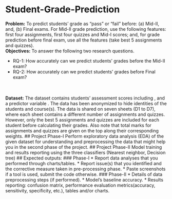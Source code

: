 # Student-Grade-Prediction
<b>Problem:</b> To predict students’ grade as “pass” or “fail” before: (a) Mid-II, and, (b) Final exams. 
For Mid-II grade prediction, use the following features: first four assignments, first four quizzes 
and Mid-I scores; and, for grade prediction before final exam, use all the features (take best 5 
assignments and quizzes).<br>
<b>Objectives:</b> To answer the following two research questions.
* RQ-1: How accurately can we predict students’ grades before the Mid-II exam?
* RQ-2: How accurately can we predict students’ grades before Final exam?
<br>
<br>
<b>Dataset:</b> The dataset contains students’ assessment scores including <Assignments, Quizzes, Mid-I, Mid-II>, and a predictor variable <Grade>. The data has been anonymized to hide identities of 
the students and course(s). The data is shared on seven sheets (D1 to D7), where each sheet 
contains a different number of assignments and quizzes. However, only the best 5 assignments and 
quizzes are included for each student before calculating their grades. Also note that total marks for 
assignments and quizzes are given on the top along their corresponding weights.
## Project Phase-I
Perform exploratory data analysis (EDA) of the given dataset for 
understanding and preprocessing the data that might help you in the second 
phase of the project.
## Project Phase-II
Model training and results reporting using the three classifiers (Nearest
neighbor, Decision tree)
## Expected outputs:
### Phase-I
* Report data analyses that you performed through charts/tables.
* Report issue(s) that you identified and the corrective measure taken in pre-processing phase.
* Paste screenshots if a tool is used, submit the code otherwise.
### Phase-II
* Details of data preprocessing steps (if performed).
* Model’s baseline accuracy.
* Results reporting: confusion matrix, performance evaluation metrics(accuracy, 
sensitivity, specificity, etc.), tables and/or charts.
